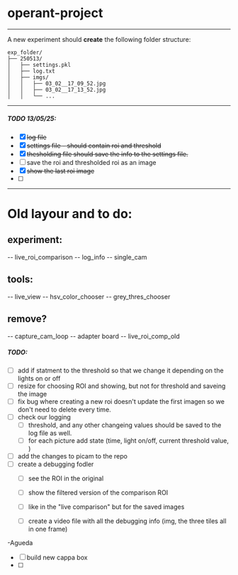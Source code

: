 # operant-project
----------------
A new experiment should **create** the following folder structure:

```
exp_folder/
├── 250513/
│   ├── settings.pkl
│   ├── log.txt
│   ├── imgs/
│   │   ├── 03_02__17_09_52.jpg
│   │   ├── 03_02__17_13_52.jpg
│   │   └── ...
```

----------------
##### TODO 13/05/25:
- [x] ~~log file~~
- [x] ~~settings file - should contain roi and threshold~~
- [x] ~~thesholding file should save the info to the settings file.~~
- [ ] save the roi and thresholded roi as an image 
- [x] ~~show the last roi image~~
- [ ] 

 ----------------
 
# Old layour and to do:
##  experiment:
-- live_roi_comparison
-- log_info
-- single_cam

##  tools:
-- live_view
-- hsv_color_chooser
-- grey_thres_chooser

## remove? 
-- capture_cam_loop
-- adapter board
-- live_roi_comp_old




##### TODO:

- [ ] add if statment to the threshold so that we change it depending on the lights on or off
- [ ] resize for choosing ROI and showing, but not for threshold and saveing the image
- [ ] fix bug where creating a new roi doesn't update the first imagen so we don't need to delete every time.
- [ ] check our logging 
	- [ ] threshold, and any other changeing values should be saved to the log file as well.
    - [ ] for each picture add state (time, light on/off, current threshold value, )
- [ ] add the changes to picam to the repo
- [ ] create a debugging fodler 
    - [ ] see the ROI in the original
	- [ ] show the filtered version of the comparison ROI
    - [ ] like in the "live comparison" but for the saved images 
    - [ ] create a video file with all the debugging info (img, the three tiles all in one frame)


-Agueda
- [ ] build new cappa box
- [ ] 
